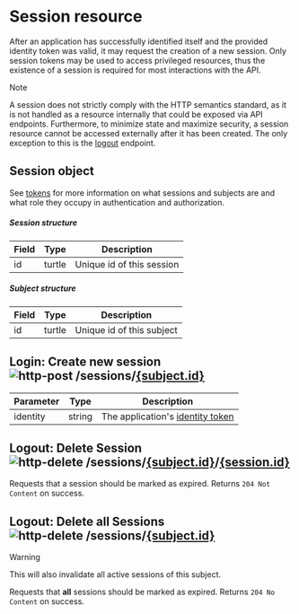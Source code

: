 [http-post]: https://img.shields.io/badge/POST-23A559
[http-delete]: https://img.shields.io/badge/DELETE-A12828

# Session resource

After an application has successfully identified itself and the provided identity token was valid, it may request the
creation of a new session. Only session tokens may be used to access privileged resources, thus the existence of a
session is required for most interactions with the API.

> [!NOTE]
> A session does not strictly comply with the HTTP semantics standard, as it is not handled as a resource internally
> that could be exposed via API endpoints. Furthermore, to minimize state and maximize security, a session resource
> cannot be accessed externally after it has been created. The only exception to this is the
> [logout](#logout-delete-session-br--sessionssubjectidsessionid) endpoint.

## Session object

See [tokens](../Authentication.md) for more information on what sessions and subjects are and what role they occupy in
authentication and authorization.

##### Session structure

| Field | Type   | Description               |
|-------|--------|---------------------------|
| id    | turtle | Unique id of this session |

##### Subject structure

| Field | Type   | Description               |
|-------|--------|---------------------------|
| id    | turtle | Unique id of this subject |

## Login: Create new session </br> ![http-post] /sessions/[{subject.id}]()

| Parameter | Type   | Description                                                     |
|-----------|--------|-----------------------------------------------------------------|
| identity  | string | The application's [identity token](../Tokens.md#identity-token) |

## Logout: Delete Session </br> ![http-delete] /sessions/[{subject.id}]()/[{session.id}](#session-structure)
Requests that a session should be marked as expired.
Returns `204 Not Content` on success.

## Logout: Delete all Sessions </br> ![http-delete] /sessions/[{subject.id}]()
> [!WARNING]
> This will also invalidate all active sessions of this subject.

Requests that **all** sessions should be marked as expired.
Returns `204 No Content` on success.